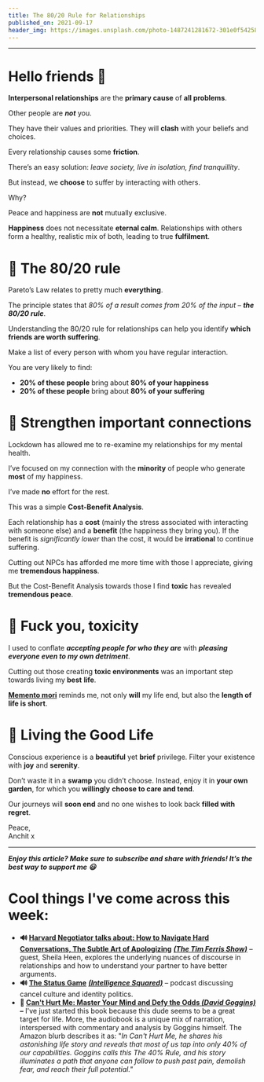 ```yaml
---
title: The 80/20 Rule for Relationships
published_on: 2021-09-17
header_img: https://images.unsplash.com/photo-1487241281672-301e0f542588?crop=entropy&cs=tinysrgb&fit=max&fm=jpg&ixid=MnwxMTc3M3wwfDF8c2VhcmNofDExfHxhcmd1bWVudHxlbnwwfHx8fDE2MzE4NzYwMjM&ixlib=rb-1.2.1&q=80&w=2000
---
```




---

**Hello friends 💙**
===================

**Interpersonal relationships** are the **primary cause** of **all problems**.

Other people are ***not*** you. 

They have their values and priorities. They will **clash** with your beliefs and choices.

Every relationship causes some **friction**.

There’s an easy solution: *leave society, live in isolation, find tranquillity*.

But instead, we **choose** to suffer by interacting with others.

Why?

Peace and happiness are **not** mutually exclusive. 

**Happiness** does not necessitate **eternal calm**. Relationships with others form a healthy, realistic mix of both, leading to true **fulfilment**.

🧩 The 80/20 rule
================

Pareto’s Law relates to pretty much **everything**.

The principle states that *80% of a result comes from 20% of the input* – ***the 80/20 rule***.

Understanding the 80/20 rule for relationships can help you identify **which friends are worth suffering**.

Make a list of every person with whom you have regular interaction.

You are very likely to find:

* **20% of these people** bring about **80% of your happiness**
* **20% of these people** bring about **80% of your suffering**

🤗 Strengthen important connections
==================================

Lockdown has allowed me to re-examine my relationships for my mental health.

I’ve focused on my connection with the **minority** of people who generate **most** of my happiness.

I’ve made **no** effort for the rest.

This was a simple **Cost-Benefit Analysis**. 

Each relationship has a **cost** (mainly the stress associated with interacting with someone else) and a **benefit** (the happiness they bring you). If the benefit is *significantly lower* than the cost, it would be **irrational** to continue suffering.

Cutting out NPCs has afforded me more time with those I appreciate, giving me **tremendous happiness**.

But the Cost-Benefit Analysis towards those I find **toxic** has revealed **tremendous peace**.

🧤 Fuck you, toxicity
====================

I used to conflate ***accepting people for who they are*** with ***pleasing everyone even to my own detriment***.

Cutting out those creating **toxic environments** was an important step towards living my **best** **life**.

**[Memento mori](__GHOST_URL__/how-to-not-suffer/)** reminds me, not only **will** my life end, but also the **length of life is short**.

🐘 Living the Good Life
======================

Conscious experience is a **beautiful** yet **brief** privilege. Filter your existence with **joy** and **serenity**.

Don’t waste it in a **swamp** you didn’t choose. Instead, enjoy it in **your own garden**, for which you **willingly** **choose to care and tend**.

Our journeys will **soon end** and no one wishes to look back **filled with regret**.

Peace,  
Anchit x



---

***Enjoy this article? Make sure to subscribe and share with friends! It’s the best way to support me 😃***

Cool things I've come across this week:
=======================================

* **🔊 [Harvard Negotiator talks about: How to Navigate Hard Conversations, The Subtle Art of Apologizing](https://open.spotify.com/episode/4GZlV2Q1Q8Hur3abt5ABO5?si=8jXYmuxgQ4eDEG4J9b7N9w&dl_branch=1)** ***[(The Tim Ferris Show)](https://open.spotify.com/episode/4GZlV2Q1Q8Hur3abt5ABO5?si=8jXYmuxgQ4eDEG4J9b7N9w&dl_branch=1)*** – guest, Sheila Heen, explores the underlying nuances of discourse in relationships and how to understand your partner to have better arguments.
* **🔊 [The Status Game](https://open.spotify.com/episode/0OszRv9b5oA1FoJHwxIfPv?si=MT445pAgRFSqtk9g0Y-IxQ&dl_branch=1)** ***[(Intelligence Squared)](https://open.spotify.com/episode/0OszRv9b5oA1FoJHwxIfPv?si=MT445pAgRFSqtk9g0Y-IxQ&dl_branch=1)*** – podcast discussing cancel culture and identity politics.
* **📕 [Can't Hurt Me: Master Your Mind and Defy the Odds *(David Goggins)*](https://www.amazon.co.uk/Cant-Hurt-Me-Master-Your/dp/1544512279/ref=asc_df_1544512279/?tag=googshopuk-21&linkCode=df0&hvadid=311024763511&hvpos=&hvnetw=g&hvrand=16028319427283391745&hvpone=&hvptwo=&hvqmt=&hvdev=c&hvdvcmdl=&hvlocint=&hvlocphy=9072501&hvtargid=pla-553981143753&psc=1&th=1&psc=1) *–*** I've just started this book because this dude seems to be a great target for life. More, the audiobook is a unique mix of narration, interspersed with commentary and analysis by Goggins himself. The Amazon blurb describes it as: "*In Can't Hurt Me, he shares his astonishing life story and reveals that most of us tap into only 40% of our capabilities. Goggins calls this The 40% Rule, and his story illuminates a path that anyone can follow to push past pain, demolish fear, and reach their full potential."*

